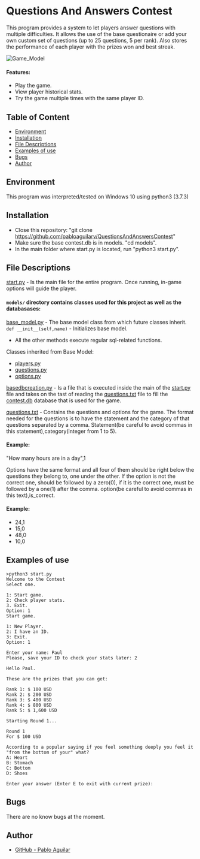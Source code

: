 # Questions And Answers Contest

This program provides a system to let players answer questions with multiple difficulties. It allows the use of the base questionaire or add your own custom set of questions (up to 25 questions, 5 per rank). Also stores the performance of each player with the prizes won and best streak.

![Game_Model](https://user-images.githubusercontent.com/96447338/163114327-6cab1a21-61e3-4583-a581-7da2c7c56223.png)

#### Features:
* Play the game.
* View player historical stats.
* Try the game multiple times with the same player ID.

## Table of Content
* [Environment](#environment)
* [Installation](#installation)
* [File Descriptions](#file-descriptions)
* [Examples of use](#examples-of-use)
* [Bugs](#bugs)
* [Author](#author)

## Environment
This program was interpreted/tested on Windows 10 using python3 (3.7.3)

## Installation
* Close this repository: "git clone https://github.com/pabloaguilarv/QuestionsAndAnswersContest"
* Make sure the base contest.db is in models. "cd models".
* In the main folder where start.py is located, run "python3 start.py".

## File Descriptions
[start.py](start.py) - Is the main file for the entire program. Once running, in-game options will guide the player.

#### `models/` directory contains classes used for this project as well as the databasases:
[base_model.py](/models/base_model.py) - The base model class from which future classes inherit.
`def __init__(self,name)` - Initializes base model.
* All the other methods execute regular sql-related functions.

Classes inherited from Base Model:
* [players.py](/models/players.py)
* [questions.py](/models/questions.py)
* [options.py](/models/options.py)

[basedbcreation.py](basedbcreation.py) - Is a file that is executed inside the main of the [start.py](start.py) file and takes on the tast of reading the [questions.txt](questions.txt) file to fill the [contest.db](contest.db) database that is used for the game.

[questions.txt](questions.txt) - Contains the questions and options for the game.
The format needed for the questions is to have the statement and the category of that questions separated by a comma.
Statement(be careful to avoid commas in this statement),category(integer from 1 to 5).
#### Example:
"How many hours are in a day",1

Options have the same format and all four of them should be right below the questions they belong to, one under the other.
If the option is not the correct one, should be followed by a zero(0), if it is the correct one, must be followed by a one(1) after the comma.
option(be careful to avoid commas in this text),is_correct.

#### Example:
* 24,1
* 15,0
* 48,0
* 10,0

## Examples of use
```
>python3 start.py
Welcome to the Contest
Select one.

1: Start game.        
2: Check player stats.
3. Exit.
Option: 1
Start game.     

1: New Player.  
2: I have an ID.
3: Exit.        
Option: 1

Enter your name: Paul
Please, save your ID to check your stats later: 2

Hello Paul.

These are the prizes that you can get:

Rank 1: $ 100 USD
Rank 2: $ 200 USD
Rank 3: $ 400 USD
Rank 4: $ 800 USD
Rank 5: $ 1,600 USD

Starting Round 1...

Round 1
For $ 100 USD

According to a popular saying if you feel something deeply you feel it "from the bottom of your" what?
A: Heart
B: Stomach
C: Bottom
D: Shoes

Enter your answer (Enter E to exit with current prize): 
```
## Bugs
There are no know bugs at the moment.

## Author

- [GitHub - Pablo Aguilar](https://github.com/pabloaguilarv)
